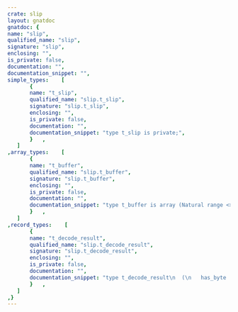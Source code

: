 ```yaml
---
crate: slip
layout: gnatdoc
gnatdoc: {
name: "slip",
qualified_name: "slip",
signature: "slip",
enclosing: "",
is_private: false,
documentation: "",
documentation_snippet: "",
simple_types:    [
       {
       name: "t_slip",
       qualified_name: "slip.t_slip",
       signature: "slip.t_slip",
       enclosing: "",
       is_private: false,
       documentation: "",
       documentation_snippet: "type t_slip is private;",
       }   ,
   ]
,array_types:    [
       {
       name: "t_buffer",
       qualified_name: "slip.t_buffer",
       signature: "slip.t_buffer",
       enclosing: "",
       is_private: false,
       documentation: "",
       documentation_snippet: "type t_buffer is array (Natural range <>) of Unsigned_8;",
       }   ,
   ]
,record_types:    [
       {
       name: "t_decode_result",
       qualified_name: "slip.t_decode_result",
       signature: "slip.t_decode_result",
       enclosing: "",
       is_private: false,
       documentation: "",
       documentation_snippet: "type t_decode_result\n  (\n   has_byte : Boolean := False\n  )\nis\n   record\n      case has_byte is\n         when True =>\n            byte: Unsigned_8;\n         when False =>\n            null;\n      end case;\n   end record;",
       }   ,
   ]
,}
---
```

